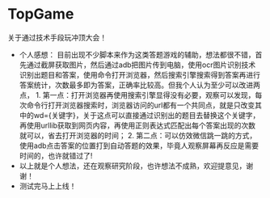 # TopGame
关于通过技术手段玩冲顶大会！

- 个人感想：
    目前出现不少脚本来作为这类答题游戏的辅助，想法都很不错，首先通过截屏获取图片，然后通过adb把图片传到电脑，使用ocr图片识别技术识别出题目和答案，使用命令打开浏览器，然后搜索引擎搜索得到答案再进行答案统计，次数最多即为答案，正确率比较高。但我个人认为至少可以改进两点，
      1. 第一点：打开浏览器再使用搜索引擎显得没有必要，观察可以发现，每次命令行打开浏览器搜索时，浏览器访问的url都有一个共同点，就是只改变其中的wd={关键字}，关于这点可以直接通过识别出的题目去替换这个关键字，再使用urllib获取到网页内容，再使用正则表达式匹配出每个答案出现的次数就可以，省去打开浏览器的时间；
      2. 第二点：可以仿效微信跳一跳的方式，使用adb点击答案的位置打到自动答题的效果，毕竟人观察屏幕再反应是需要时间的，也许就错过了!
- 以上就是个人想法，还在观察研究阶段，也许想法不成熟，欢迎提意见，谢谢！
- 测试完马上上线！
